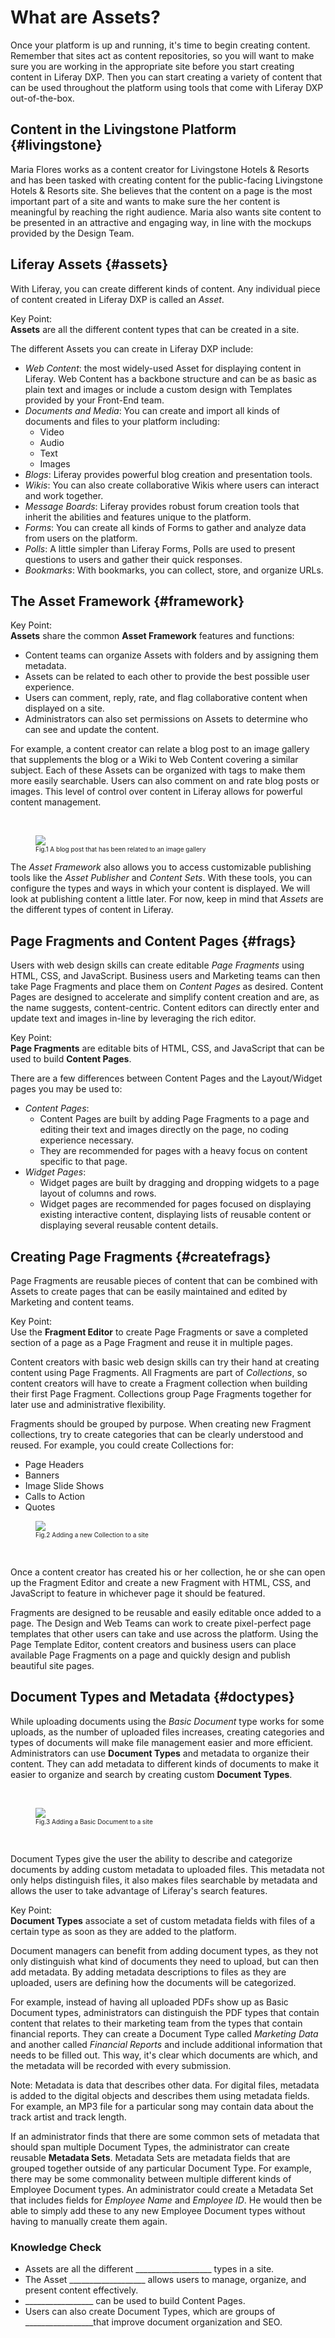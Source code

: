 # What are Assets?

Once your platform is up and running, it's time to begin creating content. Remember that sites act as content repositories, so you will want to make sure you are working in the appropriate site before you start creating content in Liferay DXP. Then you can start creating a variety of content that can be used throughout the platform using tools that come with Liferay DXP out-of-the-box.

## Content in the Livingstone Platform {#livingstone}

Maria Flores works as a content creator for Livingstone Hotels & Resorts and has been tasked with creating content for the public-facing Livingstone Hotels & Resorts site. She believes that the content on a page is the most important part of a site and wants to make sure the her content is meaningful by reaching the right audience. Maria also wants site content to be presented in an attractive and engaging way, in line with the mockups provided by the Design Team.

## Liferay Assets {#assets}

With Liferay, you can create different kinds of content. Any individual piece of content created in Liferay DXP is called an _Asset_.

<div class="key-point">
Key Point: <br />
<strong>Assets</strong> are all the different content types that can be created in a site.
</div>

The different Assets you can create in Liferay DXP include:

* _Web Content_: the most widely-used Asset for displaying content in Liferay. Web Content has a backbone structure and can be as basic as plain text and images or include a custom design with Templates provided by your Front-End team.
* _Documents and Media_: You can create and import all kinds of documents and files to your platform including:
	* Video
	* Audio
	* Text
	* Images
* _Blogs_: Liferay provides powerful blog creation and presentation tools.
* _Wikis_: You can also create collaborative Wikis where users can interact and work together.
* _Message Boards_: Liferay provides robust forum creation tools that inherit the abilities and features unique to the platform.
* _Forms_: You can create all kinds of Forms to gather and analyze data from users on the platform.
* _Polls_: A little simpler than Liferay Forms, Polls are used to present questions to users and gather their quick responses.
* _Bookmarks_: With bookmarks, you can collect, store, and organize URLs.

## The Asset Framework {#framework}

<div class="key-point">
Key Point: <br />
<strong>Assets</strong> share the common <strong>Asset Framework</strong> features and functions:
<ul>
	<li>Content teams can organize Assets with folders and by assigning them metadata.</li>
	<li>Assets can be related to each other to provide the best possible user experience.</li>
	<li>Users can comment, reply, rate, and flag collaborative content when displayed on a site.</li>
	<li>Administrators can also set permissions on Assets to determine who can see and update the content.</li>
</ul>
</div>

For example, a content creator can relate a blog post to an image gallery that supplements the blog or a Wiki to Web Content covering a similar subject. Each of these Assets can be organized with tags to make them more easily searchable. Users can also comment on and rate blog posts or images. This level of control over content in Liferay allows for powerful content management.

<br />

<figure>
	<img src="../images/related.png" style="max-height: 39%;">
	<figcaption style="font-size: x-small">Fig.1 A blog post that has been related to an image gallery</figcaption>
</figure>

The _Asset Framework_ also allows you to access customizable publishing tools like the _Asset Publisher_ and _Content Sets_. With these tools, you can configure the types and ways in which your content is displayed. We will look at publishing content a little later. For now, keep in mind that _Assets_ are the different types of content in Liferay.

## Page Fragments and Content Pages {#frags}

Users with web design skills can create editable _Page Fragments_ using HTML, CSS, and JavaScript. Business users and Marketing teams can then take Page Fragments and place them on _Content Pages_ as desired. Content Pages are designed to accelerate and simplify content creation and are, as the name suggests, content-centric. Content editors can directly enter and update text and images in-line by leveraging the rich editor.

<div class="key-point">
Key Point: <br />
<strong>Page Fragments</strong> are editable bits of HTML, CSS, and JavaScript that can be used to build <strong>Content Pages</strong>.
</div>

There are a few differences between Content Pages and the Layout/Widget pages you may be used to:

* _Content Pages_:
	* Content Pages are built by adding Page Fragments to a page and editing their text and images directly on the page, no coding experience necessary.
	* They are recommended for pages with a heavy focus on content specific to that page.
* _Widget Pages_:
	* Widget pages are built by dragging and dropping widgets to a page layout of columns and rows.
	* Widget pages are recommended for pages focused on displaying existing interactive content, displaying lists of reusable content or displaying several reusable content details.

## Creating Page Fragments {#createfrags}

Page Fragments are reusable pieces of content that can be combined with Assets to create pages that can be easily maintained and edited by Marketing and content teams.

<div class="key-point">
Key Point: <br />
Use the <strong>Fragment Editor</strong> to create Page Fragments or save a completed section of a page as a Page Fragment and reuse it in multiple pages.
</div>

Content creators with basic web design skills can try their hand at creating content using Page Fragments. All Fragments are part of _Collections_, so content creators will have to create a Fragment collection when building their first Page Fragment. Collections group Page Fragments together for later use and administrative flexibility.

Fragments should be grouped by purpose. When creating new Fragment collections, try to create categories that can be clearly understood and reused. For example, you could create Collections for:

* Page Headers
* Banners
* Image Slide Shows
* Calls to Action
* Quotes

<figure>
	<img src="../images/new-collection.png" style="max-height:40%;">
	<figcaption style="font-size: x-small">Fig.2 Adding a new Collection to a site</figcaption>
</figure>

<br />

Once a content creator has created his or her collection, he or she can open up the Fragment Editor and create a new Fragment with HTML, CSS, and JavaScript to feature in whichever page it should be featured.

Fragments are designed to be reusable and easily editable once added to a page. The Design and Web Teams can work to create pixel-perfect page templates that other users can take and use across the platform. Using the Page Template Editor, content creators and business users can place available Page Fragments on a page and quickly design and publish beautiful site pages.

## Document Types and Metadata {#doctypes}

While uploading documents using the _Basic Document_ type works for some uploads, as the number of uploaded files increases, creating categories and types of documents will make file management easier and more efficient. Administrators can use **Document Types** and metadata to organize their content. They can add metadata to different kinds of documents to make it easier to organize and search by creating custom **Document Types**.

<br />

<figure>
	<img src="../images/basic-document.png" style="max-height:30%;" />
	<figcaption style="font-size: x-small">Fig.3 Adding a Basic Document to a site</figcaption>
</figure>

<br />

Document Types give the user the ability to describe and categorize documents by adding custom metadata to uploaded files. This metadata not only helps distinguish files, it also makes files searchable by metadata and allows the user to take advantage of Liferay's search features.

<div class="key-point">
Key Point: <br />
<strong>Document Types</strong> associate a set of custom metadata fields with files of a certain type as soon as they are added to the platform.
</div>

Document managers can benefit from adding document types, as they not only distinguish what kind of documents they need to upload, but can then add metadata. By adding metadata descriptions to files as they are uploaded, users are defining how the documents will be categorized.

For example, instead of having all uploaded PDFs show up as Basic Document types, administrators can distinguish the PDF types that contain content that relates to their marketing team from the types that contain financial reports. They can create a Document Type called _Marketing Data_ and another called _Financial Reports_ and include additional information that needs to be filled out. This way, it's clear which documents are which, and the metadata will be recorded with every submission.

<div class="note">
Note: Metadata is data that describes other data. For digital files, metadata is added to the digital objects and describes them using metadata fields. For example, an MP3 file for a particular song may contain data about the track artist and track length.
</div>

If an administrator finds that there are some common sets of metadata that should span multiple Document Types, the administrator can create reusable **Metadata Sets**. Metadata Sets are metadata fields that are grouped together outside of any particular Document Type. For example, there may be some commonality between multiple different kinds of Employee Document types. An administrator could create a Metadata Set that includes fields for _Employee Name_ and _Employee ID_. He would then be able to simply add these to any new Employee Document types without having to manually create them again.

<div class="summary">
<h3>Knowledge Check</h3>
<ul>
  <li>Assets are all the different ___________________ types in a site.</li>
  <li>The Asset ___________________ allows users to manage, organize, and present content effectively.</li>
  <li>_________________ can be used to build Content Pages.</li>
  <li>Users can also create Document Types, which are groups of _________________that improve document organization and SEO.</li>
</ul>
</div>
